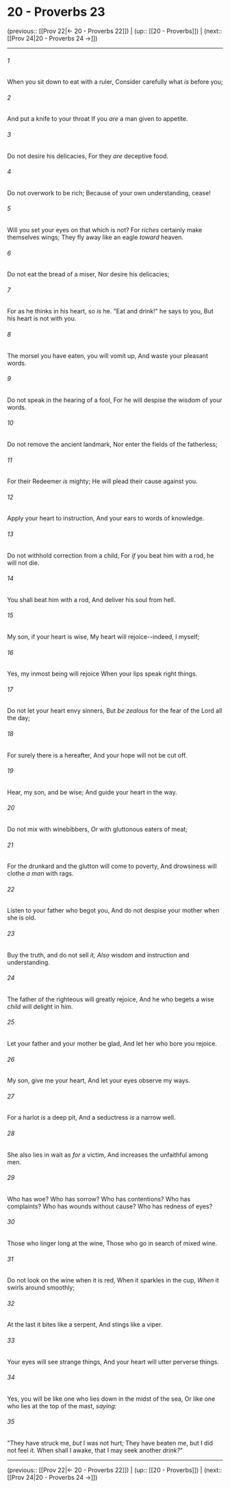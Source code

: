 # 20 - Proverbs 23

(previous:: [[Prov 22|← 20 - Proverbs 22]]) | (up:: [[20 - Proverbs]]) | (next:: [[Prov 24|20 - Proverbs 24 →]])

***


###### 1 
When you sit down to eat with a ruler, Consider carefully what _is_ before you; 

###### 2 
And put a knife to your throat If you _are_ a man given to appetite. 

###### 3 
Do not desire his delicacies, For they _are_ deceptive food. 

###### 4 
Do not overwork to be rich; Because of your own understanding, cease! 

###### 5 
Will you set your eyes on that which is not? For _riches_ certainly make themselves wings; They fly away like an eagle _toward_ heaven. 

###### 6 
Do not eat the bread of a miser, Nor desire his delicacies; 

###### 7 
For as he thinks in his heart, so _is_ he. "Eat and drink!" he says to you, But his heart is not with you. 

###### 8 
The morsel you have eaten, you will vomit up, And waste your pleasant words. 

###### 9 
Do not speak in the hearing of a fool, For he will despise the wisdom of your words. 

###### 10 
Do not remove the ancient landmark, Nor enter the fields of the fatherless; 

###### 11 
For their Redeemer _is_ mighty; He will plead their cause against you. 

###### 12 
Apply your heart to instruction, And your ears to words of knowledge. 

###### 13 
Do not withhold correction from a child, For _if_ you beat him with a rod, he will not die. 

###### 14 
You shall beat him with a rod, And deliver his soul from hell. 

###### 15 
My son, if your heart is wise, My heart will rejoice--indeed, I myself; 

###### 16 
Yes, my inmost being will rejoice When your lips speak right things. 

###### 17 
Do not let your heart envy sinners, But _be zealous_ for the fear of the Lord all the day; 

###### 18 
For surely there is a hereafter, And your hope will not be cut off. 

###### 19 
Hear, my son, and be wise; And guide your heart in the way. 

###### 20 
Do not mix with winebibbers, _Or_ with gluttonous eaters of meat; 

###### 21 
For the drunkard and the glutton will come to poverty, And drowsiness will clothe _a man_ with rags. 

###### 22 
Listen to your father who begot you, And do not despise your mother when she is old. 

###### 23 
Buy the truth, and do not sell _it,_ _Also_ wisdom and instruction and understanding. 

###### 24 
The father of the righteous will greatly rejoice, And he who begets a wise _child_ will delight in him. 

###### 25 
Let your father and your mother be glad, And let her who bore you rejoice. 

###### 26 
My son, give me your heart, And let your eyes observe my ways. 

###### 27 
For a harlot _is_ a deep pit, And a seductress _is_ a narrow well. 

###### 28 
She also lies in wait as _for_ a victim, And increases the unfaithful among men. 

###### 29 
Who has woe? Who has sorrow? Who has contentions? Who has complaints? Who has wounds without cause? Who has redness of eyes? 

###### 30 
Those who linger long at the wine, Those who go in search of mixed wine. 

###### 31 
Do not look on the wine when it is red, When it sparkles in the cup, _When_ it swirls around smoothly; 

###### 32 
At the last it bites like a serpent, And stings like a viper. 

###### 33 
Your eyes will see strange things, And your heart will utter perverse things. 

###### 34 
Yes, you will be like one who lies down in the midst of the sea, Or like one who lies at the top of the mast, _saying:_ 

###### 35 
"They have struck me, _but_ I was not hurt; They have beaten me, but I did not feel _it._ When shall I awake, that I may seek another _drink?_"

***

(previous:: [[Prov 22|← 20 - Proverbs 22]]) | (up:: [[20 - Proverbs]]) | (next:: [[Prov 24|20 - Proverbs 24 →]])

